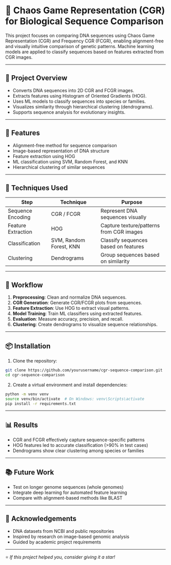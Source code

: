 
# 🧬 Chaos Game Representation (CGR) for Biological Sequence Comparison

This project focuses on comparing DNA sequences using Chaos Game Representation (CGR) and Frequency CGR (FCGR), enabling alignment-free and visually intuitive comparison of genetic patterns. Machine learning models are applied to classify sequences based on features extracted from CGR images.

---

## 🔬 Project Overview

- Converts DNA sequences into 2D CGR and FCGR images.
- Extracts features using Histogram of Oriented Gradients (HOG).
- Uses ML models to classify sequences into species or families.
- Visualizes similarity through hierarchical clustering (dendrograms).
- Supports sequence analysis for evolutionary insights.

---

## 🚀 Features

- Alignment-free method for sequence comparison
- Image-based representation of DNA structure
- Feature extraction using HOG
- ML classification using SVM, Random Forest, and KNN
- Hierarchical clustering of similar sequences

---

## 🧪 Techniques Used

| Step | Technique | Purpose |
|------|-----------|---------|
| Sequence Encoding | CGR / FCGR | Represent DNA sequences visually |
| Feature Extraction | HOG | Capture texture/patterns from CGR images |
| Classification | SVM, Random Forest, KNN | Classify sequences based on features |
| Clustering | Dendrograms | Group sequences based on similarity |

---

## 🧬 Workflow

1. **Preprocessing**: Clean and normalize DNA sequences.
2. **CGR Generation**: Generate CGR/FCGR plots from sequences.
3. **Feature Extraction**: Use HOG to extract visual patterns.
4. **Model Training**: Train ML classifiers using extracted features.
5. **Evaluation**: Measure accuracy, precision, and recall.
6. **Clustering**: Create dendrograms to visualize sequence relationships.

---

## 📦 Installation

1. Clone the repository:
```bash
git clone https://github.com/yourusername/cgr-sequence-comparison.git
cd cgr-sequence-comparison
```

2. Create a virtual environment and install dependencies:
```bash
python -m venv venv
source venv/bin/activate  # On Windows: venv\Scripts\activate
pip install -r requirements.txt
```

---

## 📊 Results

- CGR and FCGR effectively capture sequence-specific patterns
- HOG features led to accurate classification (>90% in test cases)
- Dendrograms show clear clustering among species or families

---

## 📚 Future Work

- Test on longer genome sequences (whole genomes)
- Integrate deep learning for automated feature learning
- Compare with alignment-based methods like BLAST

---

## 🙌 Acknowledgements

- DNA datasets from NCBI and public repositories
- Inspired by research on image-based genomic analysis
- Guided by academic project requirements

---
⭐ *If this project helped you, consider giving it a star!*
